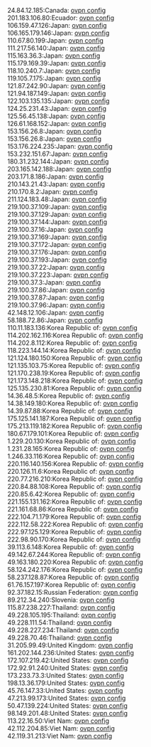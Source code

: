 24.84.12.185:Canada: [ovpn config](vpn/24_84_12_185.ovpn)  
201.183.106.80:Ecuador: [ovpn config](vpn/201_183_106_80.ovpn)  
106.159.47.126:Japan: [ovpn config](vpn/106_159_47_126.ovpn)  
106.165.179.146:Japan: [ovpn config](vpn/106_165_179_146.ovpn)  
110.67.80.199:Japan: [ovpn config](vpn/110_67_80_199.ovpn)  
111.217.56.140:Japan: [ovpn config](vpn/111_217_56_140.ovpn)  
115.163.36.3:Japan: [ovpn config](vpn/115_163_36_3.ovpn)  
115.179.169.39:Japan: [ovpn config](vpn/115_179_169_39.ovpn)  
118.10.240.7:Japan: [ovpn config](vpn/118_10_240_7.ovpn)  
119.105.7.175:Japan: [ovpn config](vpn/119_105_7_175.ovpn)  
121.87.242.90:Japan: [ovpn config](vpn/121_87_242_90.ovpn)  
121.94.187.149:Japan: [ovpn config](vpn/121_94_187_149.ovpn)  
122.103.135.135:Japan: [ovpn config](vpn/122_103_135_135.ovpn)  
124.25.231.43:Japan: [ovpn config](vpn/124_25_231_43.ovpn)  
125.56.45.138:Japan: [ovpn config](vpn/125_56_45_138.ovpn)  
126.61.168.152:Japan: [ovpn config](vpn/126_61_168_152.ovpn)  
153.156.26.8:Japan: [ovpn config](vpn/153_156_26_8.ovpn)  
153.156.26.8:Japan: [ovpn config](vpn/153_156_26_8.ovpn)  
153.176.224.235:Japan: [ovpn config](vpn/153_176_224_235.ovpn)  
153.232.151.67:Japan: [ovpn config](vpn/153_232_151_67.ovpn)  
180.31.232.144:Japan: [ovpn config](vpn/180_31_232_144.ovpn)  
203.165.142.188:Japan: [ovpn config](vpn/203_165_142_188.ovpn)  
203.171.8.186:Japan: [ovpn config](vpn/203_171_8_186.ovpn)  
210.143.21.43:Japan: [ovpn config](vpn/210_143_21_43.ovpn)  
210.170.8.2:Japan: [ovpn config](vpn/210_170_8_2.ovpn)  
211.124.183.48:Japan: [ovpn config](vpn/211_124_183_48.ovpn)  
219.100.37.109:Japan: [ovpn config](vpn/219_100_37_109.ovpn)  
219.100.37.129:Japan: [ovpn config](vpn/219_100_37_129.ovpn)  
219.100.37.144:Japan: [ovpn config](vpn/219_100_37_144.ovpn)  
219.100.37.16:Japan: [ovpn config](vpn/219_100_37_16.ovpn)  
219.100.37.169:Japan: [ovpn config](vpn/219_100_37_169.ovpn)  
219.100.37.172:Japan: [ovpn config](vpn/219_100_37_172.ovpn)  
219.100.37.176:Japan: [ovpn config](vpn/219_100_37_176.ovpn)  
219.100.37.193:Japan: [ovpn config](vpn/219_100_37_193.ovpn)  
219.100.37.22:Japan: [ovpn config](vpn/219_100_37_22.ovpn)  
219.100.37.223:Japan: [ovpn config](vpn/219_100_37_223.ovpn)  
219.100.37.3:Japan: [ovpn config](vpn/219_100_37_3.ovpn)  
219.100.37.86:Japan: [ovpn config](vpn/219_100_37_86.ovpn)  
219.100.37.87:Japan: [ovpn config](vpn/219_100_37_87.ovpn)  
219.100.37.96:Japan: [ovpn config](vpn/219_100_37_96.ovpn)  
42.148.12.106:Japan: [ovpn config](vpn/42_148_12_106.ovpn)  
58.188.72.86:Japan: [ovpn config](vpn/58_188_72_86.ovpn)  
110.11.183.136:Korea Republic of: [ovpn config](vpn/110_11_183_136.ovpn)  
114.202.162.116:Korea Republic of: [ovpn config](vpn/114_202_162_116.ovpn)  
114.202.8.112:Korea Republic of: [ovpn config](vpn/114_202_8_112.ovpn)  
118.223.144.14:Korea Republic of: [ovpn config](vpn/118_223_144_14.ovpn)  
121.124.180.150:Korea Republic of: [ovpn config](vpn/121_124_180_150.ovpn)  
121.135.103.75:Korea Republic of: [ovpn config](vpn/121_135_103_75.ovpn)  
121.170.238.19:Korea Republic of: [ovpn config](vpn/121_170_238_19.ovpn)  
121.173.148.218:Korea Republic of: [ovpn config](vpn/121_173_148_218.ovpn)  
125.135.230.81:Korea Republic of: [ovpn config](vpn/125_135_230_81.ovpn)  
14.36.48.5:Korea Republic of: [ovpn config](vpn/14_36_48_5.ovpn)  
14.38.149.180:Korea Republic of: [ovpn config](vpn/14_38_149_180.ovpn)  
14.39.87.88:Korea Republic of: [ovpn config](vpn/14_39_87_88.ovpn)  
175.125.141.187:Korea Republic of: [ovpn config](vpn/175_125_141_187.ovpn)  
175.213.119.182:Korea Republic of: [ovpn config](vpn/175_213_119_182.ovpn)  
180.67.179.101:Korea Republic of: [ovpn config](vpn/180_67_179_101.ovpn)  
1.229.20.130:Korea Republic of: [ovpn config](vpn/1_229_20_130.ovpn)  
1.231.28.165:Korea Republic of: [ovpn config](vpn/1_231_28_165.ovpn)  
1.246.33.116:Korea Republic of: [ovpn config](vpn/1_246_33_116.ovpn)  
220.116.140.156:Korea Republic of: [ovpn config](vpn/220_116_140_156.ovpn)  
220.126.11.6:Korea Republic of: [ovpn config](vpn/220_126_11_6.ovpn)  
220.77.216.210:Korea Republic of: [ovpn config](vpn/220_77_216_210.ovpn)  
220.84.88.108:Korea Republic of: [ovpn config](vpn/220_84_88_108.ovpn)  
220.85.6.42:Korea Republic of: [ovpn config](vpn/220_85_6_42.ovpn)  
221.155.131.162:Korea Republic of: [ovpn config](vpn/221_155_131_162.ovpn)  
221.161.68.86:Korea Republic of: [ovpn config](vpn/221_161_68_86.ovpn)  
222.104.71.179:Korea Republic of: [ovpn config](vpn/222_104_71_179.ovpn)  
222.112.58.222:Korea Republic of: [ovpn config](vpn/222_112_58_222.ovpn)  
222.97.125.129:Korea Republic of: [ovpn config](vpn/222_97_125_129.ovpn)  
222.98.90.170:Korea Republic of: [ovpn config](vpn/222_98_90_170.ovpn)  
39.113.6.148:Korea Republic of: [ovpn config](vpn/39_113_6_148.ovpn)  
49.142.67.244:Korea Republic of: [ovpn config](vpn/49_142_67_244.ovpn)  
49.163.180.220:Korea Republic of: [ovpn config](vpn/49_163_180_220.ovpn)  
58.124.242.176:Korea Republic of: [ovpn config](vpn/58_124_242_176.ovpn)  
58.237.128.87:Korea Republic of: [ovpn config](vpn/58_237_128_87.ovpn)  
61.76.157.197:Korea Republic of: [ovpn config](vpn/61_76_157_197.ovpn)  
92.37.182.15:Russian Federation: [ovpn config](vpn/92_37_182_15.ovpn)  
89.212.34.240:Slovenia: [ovpn config](vpn/89_212_34_240.ovpn)  
115.87.238.227:Thailand: [ovpn config](vpn/115_87_238_227.ovpn)  
49.228.105.195:Thailand: [ovpn config](vpn/49_228_105_195.ovpn)  
49.228.111.54:Thailand: [ovpn config](vpn/49_228_111_54.ovpn)  
49.228.227.234:Thailand: [ovpn config](vpn/49_228_227_234.ovpn)  
49.228.70.46:Thailand: [ovpn config](vpn/49_228_70_46.ovpn)  
31.205.99.49:United Kingdom: [ovpn config](vpn/31_205_99_49.ovpn)  
161.202.144.236:United States: [ovpn config](vpn/161_202_144_236.ovpn)  
172.107.219.42:United States: [ovpn config](vpn/172_107_219_42.ovpn)  
172.92.91.240:United States: [ovpn config](vpn/172_92_91_240.ovpn)  
173.233.73.3:United States: [ovpn config](vpn/173_233_73_3.ovpn)  
198.13.36.179:United States: [ovpn config](vpn/198_13_36_179.ovpn)  
45.76.147.33:United States: [ovpn config](vpn/45_76_147_33.ovpn)  
47.213.99.173:United States: [ovpn config](vpn/47_213_99_173.ovpn)  
50.47.139.224:United States: [ovpn config](vpn/50_47_139_224.ovpn)  
98.149.201.48:United States: [ovpn config](vpn/98_149_201_48.ovpn)  
113.22.16.50:Viet Nam: [ovpn config](vpn/113_22_16_50.ovpn)  
42.112.204.85:Viet Nam: [ovpn config](vpn/42_112_204_85.ovpn)  
42.119.31.213:Viet Nam: [ovpn config](vpn/42_119_31_213.ovpn)  
